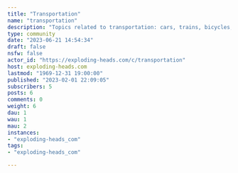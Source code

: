 ```yaml
---
title: "Transportation" 
name: "transportation"
description: "Topics related to transportation: cars, trains, bicycles, etc."
type: community
date: "2023-06-21 14:54:34"
draft: false
nsfw: false
actor_id: "https://exploding-heads.com/c/transportation"
host: exploding-heads.com
lastmod: "1969-12-31 19:00:00"
published: "2023-02-01 22:09:05"
subscribers: 5
posts: 6
comments: 0
weight: 6
dau: 1
wau: 1
mau: 2
instances:
- "exploding-heads_com"
tags: 
- "exploding-heads_com"

---
```

